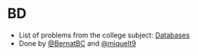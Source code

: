 # BD
- List of problems from the college subject: [Databases](https://www.fib.upc.edu/en/studies/bachelors-degrees/bachelor-degree-informatics-engineering/curriculum/syllabus/BD)
- Done by [@BernatBC](https://github.com/BernatBC/) and [@miquelt9](https://github.com/miquelt9/)
